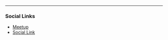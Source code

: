 ---

### Social Links
* [Meetup](https://www.meetup.com/meetup-group-rugmvamn/)
* [Social Link](#)

